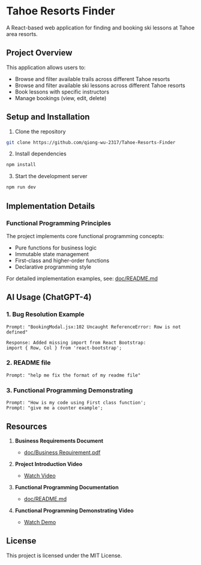 # Tahoe Resorts Finder

A React-based web application for finding and booking ski lessons at Tahoe area resorts.

## Project Overview

This application allows users to:
- Browse and filter available trails across different Tahoe resorts
- Browse and filter available ski lessons across different Tahoe resorts
- Book lessons with specific instructors
- Manage bookings (view, edit, delete)


## Setup and Installation

1. Clone the repository
```bash
git clone https://github.com/qiong-wu-2317/Tahoe-Resorts-Finder
```

2. Install dependencies
```bash
npm install
```

3. Start the development server
```bash
npm run dev
```

## Implementation Details

### Functional Programming Principles
The project implements core functional programming concepts:
- Pure functions for business logic
- Immutable state management
- First-class and higher-order functions
- Declarative programming style


For detailed implementation examples, see: [doc/README.md](doc/README.md)

## AI Usage (ChatGPT-4)

### 1. Bug Resolution Example
```
Prompt: "BookingModal.jsx:102 Uncaught ReferenceError: Row is not defined"

Response: Added missing import from React Bootstrap:
import { Row, Col } from 'react-bootstrap';
```

### 2. README file
```
Prompt: "help me fix the format of my readme file"
```

### 3. Functional Programming Demonstrating
```
Prompt: "How is my code using First class function';
Prompt: "give me a counter example';
```



## Resources

1. **Business Requirements Document**
   - [doc/Business Requirement.pdf](doc/Business%20Requirements.pdf)

2. **Project Introduction Video**
   - [Watch Video](https://drive.google.com/file/d/1Jzw2xOWU1JyYz2RRuEob_Q13asK3knp1/view?usp=sharing)

3. **Functional Programming Documentation**
   - [doc/README.md](doc/README.md)

4. **Functional Programming Demonstrating Video**
   - [Watch Demo](https://drive.google.com/file/d/1Jzw2xOWU1JyYz2RRuEob_Q13asK3knp1/view?usp=sharing)


## License

This project is licensed under the MIT License.
